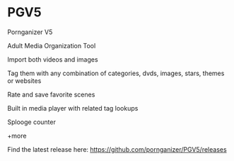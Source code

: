 # PGV5
Pornganizer V5

Adult Media Organization Tool

Import both videos and images

Tag them with any combination of categories, dvds, images, stars, themes or websites

Rate and save favorite scenes

Built in media player with related tag lookups

Splooge counter

+more

Find the latest release here: https://github.com/pornganizer/PGV5/releases
